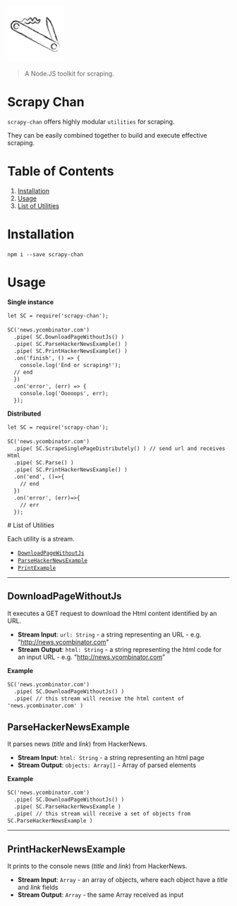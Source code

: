 <img src="docs/logo.png">

> A Node.JS toolkit for scraping.

# Scrapy Chan

`scrapy-chan` offers highly modular `utilities` for scraping. 

They can be easily combined together to build and execute effective scraping.

# Table of Contents
1. [Installation](#installation)
2. [Usage](#usage)
3. [List of Utilities](#list-of-utilities)


# Installation

`npm i --save scrapy-chan`

# Usage

**Single instance**

```
let SC = require('scrapy-chan');

SC('news.ycombinator.com')
  .pipe( SC.DownloadPageWithoutJs() )
  .pipe( SC.ParseHackerNewsExample() )
  .pipe( SC.PrintHackerNewsExample() )
  .on('finish', () => {
    console.log('End or scraping!');
  // end  
  })
  .on('error', (err) => {
    console.log('Ooooops', err);
  });
```

**Distributed**
```
let SC = require('scrapy-chan');

SC('news.ycombinator.com')
  .pipe( SC.ScrapeSinglePageDistributely() ) // send url and receives Html
  .pipe( SC.Parse() )
  .pipe( SC.PrintHackerNewsExample() )
  .on('end', ()=>{
    // end  
  })
  .on('error', (err)=>{
    // err
  });
```

<a name="list-of-utilities">
# List of Utilities

Each utility is a stream.

* [`DownloadPageWithoutJs`](#downloadpagewithoutjs) 
* [`ParseHackerNewsExample`](#parsehackernewsexample)
* [`PrintExample`](#printexample)



---



## DownloadPageWithoutJs

It executes a GET request to download the Html content identified by an URL. 

* **Stream Input**: `url: String` - a string representing an URL - e.g. "http://news.ycombinator.com"
* **Stream Output**: `html: String` - a string representing the html code for an input URL - e.g. "http://news.ycombinator.com"

**Example**

```
SC('news.ycombinator.com')
  .pipe( SC.DownloadPageWithoutJs() )
  .pipe( // this stream will receive the html content of 'news.ycombinator.com' )
```

## ParseHackerNewsExample

It parses news (*title* and *link*) from HackerNews.

* **Stream Input**: `html: String` - a string representing an html page
* **Stream Output**: `objects: Array[]` - Array of parsed elements

**Example**

```
SC('news.ycombinator.com')
  .pipe( SC.DownloadPageWithoutJs() )
  .pipe( SC.ParseHackerNewsExample )
  .pipe( // this stream will receive a set of objects from SC.ParseHackerNewsExample )
```


---

## PrintHackerNewsExample

It prints to the console news (*title* and *link*) from HackerNews.

* **Stream Input**: `Array` - an array of objects, where each object have a *title* and *link* fields
* **Stream Output**: `Array` - the same Array received as input